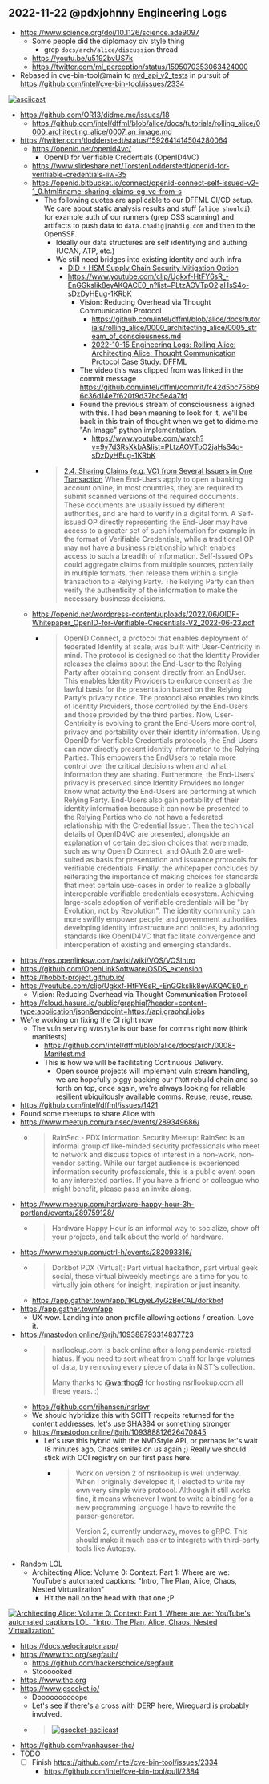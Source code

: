 ## 2022-11-22 @pdxjohnny Engineering Logs

- https://www.science.org/doi/10.1126/science.ade9097
  - Some people did the diplomacy civ style thing
    - grep `docs/arch/alice/discussion` thread
  - https://youtu.be/u5192bvUS7k
  - https://twitter.com/ml_perception/status/1595070353063424000
- Rebased in cve-bin-tool@main to [nvd_api_v2_tests](https://github.com/pdxjohnny/cve-bin-tool/compare/nvd_api_v2_tests) in pursuit of https://github.com/intel/cve-bin-tool/issues/2334

[![asciicast](https://asciinema.org/a/539495.svg)](https://asciinema.org/a/539495)

- https://github.com/OR13/didme.me/issues/18
  - https://github.com/intel/dffml/blob/alice/docs/tutorials/rolling_alice/0000_architecting_alice/0007_an_image.md
- https://twitter.com/tlodderstedt/status/1592641414504280064
  - https://openid.net/openid4vc/
    - OpenID for Verifiable Credentials (OpenID4VC)
  - https://www.slideshare.net/TorstenLodderstedt/openid-for-verifiable-credentials-iiw-35
  - https://openid.bitbucket.io/connect/openid-connect-self-issued-v2-1_0.html#name-sharing-claims-eg-vc-from-s
    - The following quotes are applicable to our DFFML CI/CD setup.
      We care about static analysis results and stuff (`alice shouldi`),
      for example auth of our runners (grep OSS scanning) and artifacts
      to push data to `data.chadig|nahdig.com` and then to the OpenSSF.
      - Ideally our data structures are self identifying and authing (UCAN, ATP, etc.)
      - We still need bridges into existing identity and auth infra
        - [DID + HSM Supply Chain Security Mitigation Option](https://github.com/intel/dffml/tree/alice/docs/arch/0007-A-GitHub-Public-Bey-and-TPM-Based-Supply-Chain-Security-Mitigation-Option.rst)
        - https://www.youtube.com/clip/Ugkxf-HtFY6sR_-EnGGksIik8eyAKQACE0_n?list=PLtzAOVTpO2jaHsS4o-sDzDyHEug-1KRbK
          - Vision: Reducing Overhead via Thought Communication Protocol
            - https://github.com/intel/dffml/blob/alice/docs/tutorials/rolling_alice/0000_architecting_alice/0005_stream_of_consciousness.md
            - [2022-10-15 Engineering Logs: Rolling Alice: Architecting Alice: Thought Communication Protocol Case Study: DFFML](https://github.com/intel/dffml/discussions/1406?sort=new#discussioncomment-3883683)
          - The video this was clipped from was linked in the commit message https://github.com/intel/dffml/commit/fc42d5bc756b96c36d14e7f620f9d37bc5e4a7fd
          - Found the previous stream of consciousness aligned with this. I had been meaning to look for it, we'll be back in this train of thought when we get to didme.me "An Image" python implementation.
            - https://www.youtube.com/watch?v=9y7d3RsXkbA&list=PLtzAOVTpO2jaHsS4o-sDzDyHEug-1KRbK
    - > [2.4. ](https://openid.bitbucket.io/connect/openid-connect-self-issued-v2-1_0.html#section-2.4)[Sharing Claims (e.g. VC) from Several Issuers in One Transaction](https://openid.bitbucket.io/connect/openid-connect-self-issued-v2-1_0.html#name-sharing-claims-eg-vc-from-s)
When End-Users apply to open a banking account online, in most countries, they are required to submit scanned versions of the required documents. These documents are usually issued by different authorities, and are hard to verify in a digital form. A Self-issued OP directly representing the End-User may have access to a greater set of such information for example in the format of Verifiable Credentials, while a traditional OP may not have a business relationship which enables access to such a breadth of information. Self-Issued OPs could aggregate claims from multiple sources, potentially in multiple formats, then release them within a single transaction to a Relying Party. The Relying Party can then verify the authenticity of the information to make the necessary business decisions.
  - https://openid.net/wordpress-content/uploads/2022/06/OIDF-Whitepaper_OpenID-for-Verifiable-Credentials-V2_2022-06-23.pdf
    - > OpenID Connect, a protocol that enables deployment of federated Identity at scale, was built with User-Centricity in mind. The protocol is designed so that the Identity Provider releases the claims about the End-User to the Relying Party after obtaining consent directly from an EndUser. This enables Identity Providers to enforce consent as the lawful basis for the presentation based on the Relying Party’s privacy notice. The protocol also enables two kinds of Identity Providers, those controlled by the End-Users and those provided by the third parties. Now, User-Centricity is evolving to grant the End-Users more control, privacy and portability over their identity information. Using OpenID for Verifiable Credentials protocols, the End-Users can now directly present identity information to the Relying Parties. This empowers the EndUsers to retain more control over the critical decisions when and what information they are sharing. Furthermore, the End-Users’ privacy is preserved since Identity Providers no longer know what activity the End-Users are performing at which Relying Party. End-Users also gain portability of their identity information because it can now be presented to the Relying Parties who do not have a federated relationship with the Credential Issuer. Then the technical details of OpenID4VC are presented, alongside an explanation of certain decision choices that were made, such as why OpenID Connect, and OAuth 2.0 are well-suited as basis for presentation and issuance protocols for verifiable credentials. Finally, the whitepaper concludes by reiterating the importance of making choices for standards that meet certain use-cases in order to realize a globally interoperable verifiable credentials ecosystem. Achieving large-scale adoption of verifiable credentials will be "by Evolution, not by Revolution". The identity community can more swiftly empower people, and government authorities developing identity infrastructure and policies, by adopting standards like OpenID4VC that facilitate convergence and interoperation of existing and emerging standards.
- https://vos.openlinksw.com/owiki/wiki/VOS/VOSIntro
- https://github.com/OpenLinkSoftware/OSDS_extension
- https://hobbit-project.github.io/
- https://youtube.com/clip/Ugkxf-HtFY6sR_-EnGGksIik8eyAKQACE0_n
  - Vision: Reducing Overhead via Thought Communication Protocol
- https://cloud.hasura.io/public/graphiql?header=content-type:application/json&endpoint=https://api.graphql.jobs
- We're working on fixing the CI right now
  - The vuln serving `NVDStyle` is our base for comms right now (think manifests)
    - https://github.com/intel/dffml/blob/alice/docs/arch/0008-Manifest.md
    - This is how we will be facilitating Continuous Delivery.
      - Open source projects will implement vuln stream handling, we are
        hopefully piggy backing our `FROM` rebuild chain and so forth on top,
        once again, we're always looking for reliable resilient ubiquitously
        available comms. Reuse, reuse, reuse.
- https://github.com/intel/dffml/issues/1421
- Found some meetups to share Alice with
- https://www.meetup.com/rainsec/events/289349686/
  - > RainSec - PDX Information Security Meetup: RainSec is an informal group of like-minded security professionals who meet to network and discuss topics of interest in a non-work, non-vendor setting. While our target audience is experienced information security professionals, this is a public event open to any interested parties. If you have a friend or colleague who might benefit, please pass an invite along.
- https://www.meetup.com/hardware-happy-hour-3h-portland/events/289759128/
  - > Hardware Happy Hour is an informal way to socialize, show off your projects, and talk about the world of hardware.
- https://www.meetup.com/ctrl-h/events/282093316/
  - > Dorkbot PDX (Virtual): Part virtual hackathon, part virtual geek social, these virtual biweekly meetings are a time for you to virtually join others for insight, inspiration or just insanity.
  - https://app.gather.town/app/1KLgyeL4yGzBeCAL/dorkbot
- https://app.gather.town/app
  - UX wow. Landing into anon profile allowing actions / creation. Love it.
- https://mastodon.online/@rjh/109388793314837723
  - > nsrllookup.com is back online after a long pandemic-related hiatus.  If you need to sort wheat from chaff for large volumes of data, try removing every piece of data in NIST's collection.
    >
    > Many thanks to [@warthog9](https://mastodon.social/@warthog9@social.afront.org) for hosting nsrllookup.com all these years.  :)
  - https://github.com/rjhansen/nsrlsvr
  - We should hybridize this with SCITT recpeits returned for the content addresses, let's use SHA384 or something stronger
  - https://mastodon.online/@rjh/109388812626470845
    - Let's use this hybrid with the NVDStyle API, or perhaps let's wait (8 minutes ago, Chaos smiles on us again ;) Really we should stick with OCI registry on our first pass here.
      - > Work on version 2 of nsrllookup is well underway. When I originally developed it, I elected to write my own very simple wire protocol. Although it still works fine, it means whenever I want to write a binding for a new programming language I have to rewrite the parser-generator.
        >
        > Version 2, currently underway, moves to gRPC.  This should make it much easier to integrate with third-party tools like Autopsy.
- Random LOL
  - Architecting Alice: Volume 0: Context: Part 1: Where are we: YouTube's automated captions: "Intro, The Plan, Alice, Chaos, Nested Virtualization"
    - Hit the nail on the head with that one ;P

[![Architecting Alice: Volume 0: Context: Part 1: Where are we: YouTube's automated captions LOL: "Intro, The Plan, Alice, Chaos, Nested Virtualization"](https://user-images.githubusercontent.com/5950433/203405118-91f1d2d8-a9f7-42e8-a468-d984e7f7d7ae.png)](https://www.youtube.com/watch?v=dI1oGv7K21A&list=PLtzAOVTpO2jaHsS4o-sDzDyHEug-1KRbK)

- https://docs.velociraptor.app/
- https://www.thc.org/segfault/
  - https://github.com/hackerschoice/segfault
  - Stoooooked
- https://www.thc.org
- https://www.gsocket.io/
  - Doooooooooope
  - Let's see if there's a cross with DERP here, Wireguard is probably involved.
  - > [![gsocket-asciicast](https://asciinema.org/a/lL94Vsjz8JM0hCjnfKM173Ong.svg)](https://asciinema.org/a/lL94Vsjz8JM0hCjnfKM173Ong)
- https://github.com/vanhauser-thc/
- TODO
  - [ ] Finish https://github.com/intel/cve-bin-tool/issues/2334
    - https://github.com/intel/cve-bin-tool/pull/2384